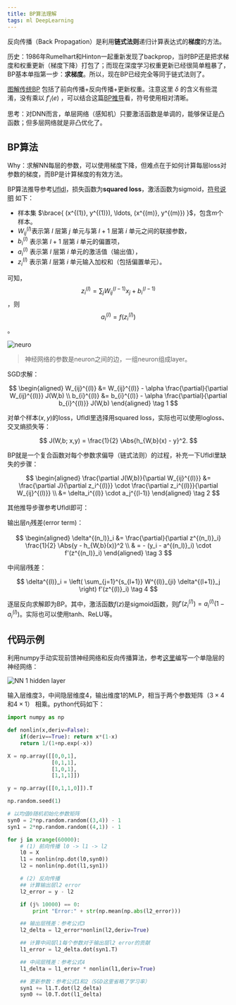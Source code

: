 ```yaml
---
title: BP算法理解
tags: ml DeepLearning
---
```


反向传播（Back Propagation）是利用**链式法则**递归计算表达式的**梯度**的方法。

历史：1986年Rumelhart和Hinton一起重新发现了backprop，当时BP还是把求梯度和权重更新（梯度下降）打包了；而现在深度学习权重更新已经很简单粗暴了，BP基本单指第一步：**求梯度**。所以，现在BP已经完全等同于链式法则了。

[图解传统BP](http://galaxy.agh.edu.pl/~vlsi/AI/backp_t_en/backprop.html) 包括了前向传播+反向传播+更新权重。注意这里 $\delta$ 的含义有些混淆，没有乘以 $f'_i(e)$ ，可以结合这篇[BP推导](http://blog.csdn.net/sheng_ai/article/details/19931347)看，符号使用相对清晰。

思考：对DNN而言，单层网络（感知机）只要激活函数是单调的，能够保证是凸函数；但多层网络就是非凸优化了。

## BP算法

Why：求解NN每层的参数，可以使用梯度下降，但难点在于如何计算每层loss对参数的梯度，而BP是计算梯度的有效方法。

BP算法推导参考[Ufldl](http://deeplearning.stanford.edu/wiki/index.php/%E5%8F%8D%E5%90%91%E4%BC%A0%E5%AF%BC%E7%AE%97%E6%B3%95)，损失函数为**squared loss**，激活函数为sigmoid，[符号说明](http://deeplearning.stanford.edu/wiki/index.php/%E7%A5%9E%E7%BB%8F%E7%BD%91%E7%BB%9C) 如下：

- 样本集 $\brace{ (x^{(1)}, y^{(1)}), \ldots, (x^{(m)}, y^{(m)}) }$，包含$m$个样本。
- $W_{ij}^{(l)}$表示第 $l$ 层第 $j$ 单元与第 $l+1$ 层第 $i$ 单元之间的联接参数，
- $b^{(l)}_i$ 表示第 $l+1$ 层第 $i$ 单元的偏置项，
- $a^{(l)}_i$ 表示第 $l$ 层第 $i$ 单元的激活值（输出值），
- $z^{(l)}_i$ 表示第 $l$ 层第 $i$ 单元输入加权和（包括偏置单元）。

可知，$$z^{(l)}_i=\sum_j W_{ij}^{(l-1)}x_j +b_i^{(l-1)}$$，则 $$a_i^{(l)}=f(z_i^{(l)})$$。

![neuro](http://image.jqian.net/bp_neuron.png)

> 神经网络的参数是neuron之间的边，一组neuron组成layer。

SGD求解：

$$
\begin{aligned}
W_{ij}^{(l)} &= W_{ij}^{(l)} - \alpha \frac{\partial}{\partial W_{ij}^{(l)}} J(W,b) \\
b_{i}^{(l)} &= b_{i}^{(l)} - \alpha \frac{\partial}{\partial b_{i}^{(l)}} J(W,b)
\end{aligned}  \tag 1
$$

对单个样本$(x,y)$的loss，Ufldl里选择用squared loss，实际也可以使用logloss、交叉熵损失等：

$$
J(W,b; x,y) = \frac{1}{2} \Abs{h_{W,b}(x) - y}^2.
$$

BP就是一个复合函数对每个参数求偏导（链式法则）的过程，补充一下Ufldl里缺失的步骤：

$$
\begin{aligned}
\frac{\partial J(W,b)}{\partial W_{ij}^{(l)}} &= \frac{\partial J}{\partial z_i^{(l)}} \cdot \frac{\partial z_i^{(l)}}{\partial W_{ij}^{(l)}} \\
&= \delta_i^{(l)} \cdot a_j^{(l-1)}
\end{aligned} \tag 2
$$

其他推导步骤参考Ufldl即可：

输出层$n_l$残差(error term)：

$$
\begin{aligned}
\delta^{(n_l)}_i
&= \frac{\partial}{\partial z^{(n_l)}_i}  \frac{1}{2} \Abs{y - h_{W,b}(x)}^2  \\
& = - (y_i - a^{(n_l)}_i) \cdot f'(z^{(n_l)}_i)
\end{aligned} \tag 3
$$

中间层$l$残差：

$$
\delta^{(l)}_i = \left( \sum_{j=1}^{s_{l+1}} W^{(l)}_{ji} \delta^{(l+1)}_j \right) f'(z^{(l)}_i) \tag 4
$$

逐层反向求解即为BP。其中，激活函数$f(z)$是sigmoid函数，则$f'(z^{(l)}_i) = a^{(l)}_i (1- a^{(l)}_i)$。实际也可以使用tanh、ReLU等。


## 代码示例

利用numpy手动实现前馈神经网络和反向传播算法，参考[这里](https://iamtrask.github.io/2015/07/12/basic-python-network/)编写一个单隐层的神经网络：

![NN 1 hidden layer](http://image.jqian.net/bp_nn.png)

输入层维度3，中间隐层维度4，输出维度1的MLP，相当于两个参数矩阵（$3\times 4$和$4\times 1$） 相乘。python代码如下：

```python
import numpy as np

def nonlin(x,deriv=False):
    if(deriv==True): return x*(1-x)
    return 1/(1+np.exp(-x))

X = np.array([[0,0,1],
              [0,1,1],
              [1,0,1],
              [1,1,1]])

y = np.array([[0,1,1,0]]).T

np.random.seed(1)

# 以均值0随机初始化参数矩阵
syn0 = 2*np.random.random((3,4)) - 1
syn1 = 2*np.random.random((4,1)) - 1

for j in xrange(60000):
    # (1) 前向传播 l0 -> l1 -> l2
    l0 = X
    l1 = nonlin(np.dot(l0,syn0))
    l2 = nonlin(np.dot(l1,syn1))

    # (2) 反向传播
    ## 计算输出层l2 error
    l2_error = y - l2

    if (j% 10000) == 0:
        print "Error:" + str(np.mean(np.abs(l2_error)))

    ## 输出层残差：参考公式3
    l2_delta = l2_error*nonlin(l2,deriv=True)

    ## 计算中间层l1每个参数对于输出层l2 error的贡献
    l1_error = l2_delta.dot(syn1.T)

    ## 中间层残差：参考公式4
    l1_delta = l1_error * nonlin(l1,deriv=True)

    ## 更新参数：参考公式1和2（SGD这里省略了学习率）
    syn1 += l1.T.dot(l2_delta)
    syn0 += l0.T.dot(l1_delta)
```
